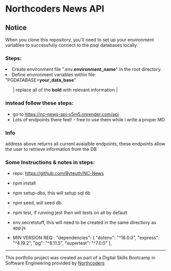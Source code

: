 # Northcoders News API

## Notice
When you clone this repository, you'll need to set up your environment variables to successfully connect to the psql databases locally.


### Steps:
<li> 
Create environment file ".env.<b>environment_name</b>" in the root directory.
</li>
<li> 
Define environment variables within file:   "PGDATABASE=<b>your_data_base</b>"
</li>
<ol>
| replace all of the <b>bold</b> with relevant information |
</ol>


###  instead follow these steps:

- go to https://nc-news-api-v5m5.onrender.com/api
- Lots of endpoints there feel! - free to use them while i write a proper MD


### Info
address above returns all current avaialble endpoints, these endpoints allow the user to retrieve information from the DB

### Some Instructions & notes in steps:

- repo: https://github.com/Byteuth/NC-News
- npm install
- npm setup-dbs, this will setup sql db
- npm seed, will seed db
- npm test, if running jest then will tests on all by default


- env.secretstuff, this will need to be created in the same directiory as app.js

- MIN VERSION REQ :
  "dependencies": {
    "dotenv": "^16.0.0",
    "express": "^4.19.2",
    "pg": "^8.11.5",
    "supertest": "^7.0.0"
  },









--- 

This portfolio project was created as part of a Digital Skills Bootcamp in Software Engineering provided by [Northcoders](https://northcoders.com/)
